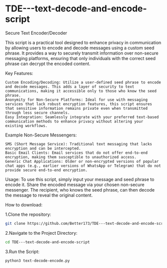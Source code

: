 # TDE---text-decode-and-encode-script
Secure Text Encoder/Decoder

This script is a practical tool designed to enhance privacy in communication by allowing users to encode and decode messages using a custom seed phrase. It provides a way to securely transmit information over non-secure messaging platforms, ensuring that only individuals with the correct seed phrase can decrypt the encoded content.

Key Features:

    Custom Encoding/Decoding: Utilize a user-defined seed phrase to encode and decode messages. This adds a layer of security to text communications, making it accessible only to those who know the seed phrase.
    Anonymity for Non-Secure Platforms: Ideal for use with messaging services that lack robust encryption features, this script ensures that sensitive information remains private even when transmitted through less secure channels.
    Easy Integration: Seamlessly integrate with your preferred text-based communication methods to enhance privacy without altering your existing workflows.

Example Non-Secure Messengers:

    SMS (Short Message Service): Traditional text messaging that lacks encryption and can be intercepted.
    Basic Email Clients: Email services that do not offer end-to-end encryption, making them susceptible to unauthorized access.
    Generic Chat Applications: Older or non-encrypted versions of popular chat apps (e.g., earlier versions of WhatsApp or Telegram) that do not provide secure end-to-end encryption.

Usage:
To use this script, simply input your message and seed phrase to encode it. Share the encoded message via your chosen non-secure messenger. The recipient, who knows the seed phrase, can then decode the message to reveal the original content.

How to download:

1.Clone the repository:
  ```bash
git clone https://github.com/Better173/TDE---text-decode-and-encode-script.git
  ```
2.Navigate to the Project Directory:
  ```bash
cd TDE---text-decode-and-encode-script
  ```
3.Run the Script:
  ```bash
python3 text-decode-encode.py
  ```
